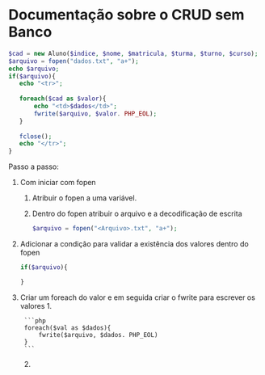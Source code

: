 # Documentação sobre o CRUD sem Banco

```php
$cad = new Aluno($indice, $nome, $matricula, $turma, $turno, $curso);  
$arquivo = fopen("dados.txt", "a+");
echo $arquivo;
if($arquivo){
   echo "<tr>";
   
   foreach($cad as $valor){
       echo "<td>$dados</td>";
       fwrite($arquivo, $valor. PHP_EOL);
   }
   
   fclose();
   echo "</tr>";
}

```

Passo a passo:

1. Com iniciar com fopen
    1. Atribuir o fopen a uma variável.
    2. Dentro do fopen atribuir o arquivo e a decodificação de escrita
        
        ```php
        $arquivo = fopen("<Arquivo>.txt", "a+");
        ```
        
2. Adicionar a condição para validar a existência dos valores dentro do fopen
    
    ```php
    if($arquivo){
    
    }
    ```
    
3. Criar um foreach do valor e em seguida criar o fwrite para escrever os valores
    1. 
        
        ```php
        foreach($val as $dados){
        	fwrite($arquivo, $dados. PHP_EOL)
        }
        ```
        
    2.